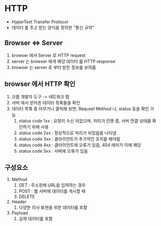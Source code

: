 # HTTP
- HyperText Transfer Protocol
- 데이터 를 주고 받는 양식을 정의한 "통신 규약"

## Browser <=> Server
1. browser 에서 Server 로 HTTP request
2. server 는 browser 에게 해당 데이터 를 HTTP response
3. browser 는 server 로 부터 받은 정보를 보여줌

## browser 에서 HTTP 확인
1. 크롬 개발자 도구 -> 네트워크 탭
2. 서버 에서 받아온 데이터 목록들을 확인
3. 데이터 목록 중 아무거나 클릭해 보면, Requset Method 나, status 등을 확인 가능
   1. status code 1xx : 요청이 수신 되었으며, 처리가 진행 중, 서버 연결 상태를 확인하기 위해 사용
   2. status code 2xx : 정상적으로 처리가 되었음을 나타냄
   3. status code 3xx : 클라이언트가 추가적인 조치를 해야됨
   4. status code 4xx : 클라이언트에 오류가 있음, 404 에러가 이에 해당
   5. status code 5xx : 서버에 오류가 있음

## 구성요소
1. Method
   1. GET : 주소창에 URL을 입력하는 경우
   2. POST : 웹 서버에 데이터를 게시할 때 
   3. DELETE
2. Header
    1. 다양한 의사 표현을 위한 데이터를 포함
3. Payload
   1. 실제 데이터를 포함